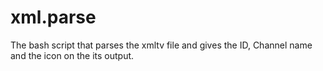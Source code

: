 # xml.parse
The bash script that parses the xmltv file and gives the ID, Channel name and the icon on the its output.
